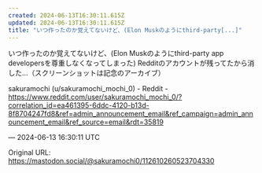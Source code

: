 ```yaml
---
created: 2024-06-13T16:30:11.615Z
updated: 2024-06-13T16:30:11.615Z
title: "いつ作ったのか覚えてないけど、(Elon Muskのようにthird-party[...]"
---
```


<p>いつ作ったのか覚えてないけど、(Elon Muskのようにthird-party app developersを尊重しなくなってしまった) Redditのアカウントが残ってたから消した…（スクリーンショットは記念のアーカイブ）</p><p>sakuramochi (u/sakuramochi_mochi_0) - Reddit - <a href="https://www.reddit.com/user/sakuramochi_mochi_0/?correlation_id=ea461395-6ddc-4120-b13d-8f8704247fd8&amp;ref=admin_announcement_email&amp;ref_campaign=admin_announcement_email&amp;ref_source=email&amp;rdt=35819" target="_blank" rel="nofollow noopener" translate="no"><span class="invisible">https://www.</span><span class="ellipsis">reddit.com/user/sakuramochi_mo</span><span class="invisible">chi_0/?correlation_id=ea461395-6ddc-4120-b13d-8f8704247fd8&amp;ref=admin_announcement_email&amp;ref_campaign=admin_announcement_email&amp;ref_source=email&amp;rdt=35819</span></a></p>

&mdash; 2024-06-13 16:30:11 UTC

Original URL: https://mastodon.social/@sakuramochi0/112610260523704330
